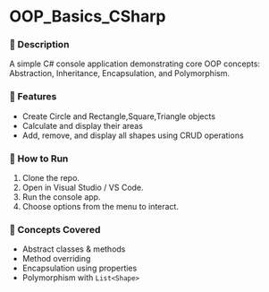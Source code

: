 # OOP_Basics_CSharp

### 🔹 Description
A simple C# console application demonstrating core OOP concepts: Abstraction, Inheritance, Encapsulation, and Polymorphism.

### 🔹 Features
- Create Circle and Rectangle,Square,Triangle objects
- Calculate and display their areas
- Add, remove, and display all shapes using CRUD operations

### 🔹 How to Run
1. Clone the repo.
2. Open in Visual Studio / VS Code.
3. Run the console app.
4. Choose options from the menu to interact.

### 🔹 Concepts Covered
- Abstract classes & methods
- Method overriding
- Encapsulation using properties
- Polymorphism with `List<Shape>`
